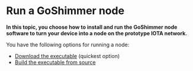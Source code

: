# Run a GoShimmer node

**In this topic, you choose how to install and run the GoShimmer node software to turn your device into a node on the prototype IOTA network.**

You have the following options for running a node:

- [Download the executable](../tutorials/install-goshimmer-executable.md) (quickest option)
- [Build the executable from source](../tutorials/install-goshimmer-native.md)
